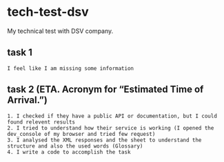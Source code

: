 # tech-test-dsv
My technical test with DSV company.

## task 1
    I feel like I am missing some information

## task 2 (ETA. Acronym for “Estimated Time of Arrival.”)
    1. I checked if they have a public API or documentation, but I could found relevent results
    2. I tried to understand how their service is working (I opened the dev_console of my browser and tried few request)
    3. I analysed the XML responses and the sheet to understand the structure and also the used words (Glossary)
    4. I write a code to accomplish the task